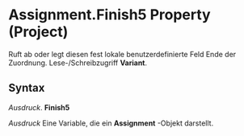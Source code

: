 
# Assignment.Finish5 Property (Project)

Ruft ab oder legt diesen fest lokale benutzerdefinierte Feld Ende der Zuordnung. Lese-/Schreibzugriff  **Variant**.


## Syntax

 _Ausdruck_. **Finish5**

 _Ausdruck_ Eine Variable, die ein **Assignment** -Objekt darstellt.

